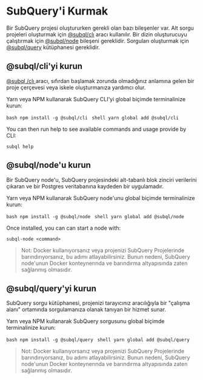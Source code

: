 # SubQuery'i Kurmak

Bir SubQuery projesi oluştururken gerekli olan bazı bileşenler var. Alt sorgu projeleri oluşturmak için [@subql/clı](https://github.com/subquery/subql/tree/docs-new-section/packages/cli) aracı kullanılır. Bir dizin oluşturucuyu çalıştırmak için [@subql/node](https://github.com/subquery/subql/tree/docs-new-section/packages/node) bileşeni gereklidir. Sorguları oluşturmak için [@subql/query](https://github.com/subquery/subql/tree/docs-new-section/packages/query) kütüphanesi gereklidir.

## @subql/cli'yi kurun

[@subql /clı ](https://github.com/subquery/subql/tree/docs-new-section/packages/cli) aracı, sıfırdan başlamak zorunda olmadığınız anlamına gelen bir proje çerçevesi veya iskele oluşturmanıza yardımcı olur.

Yarn veya NPM kullanarak SubQuery CLI'yi global biçimde terminalinize kurun:

<CodeGroup> <CodeGroupItem title="NPM"> ```bash npm install -g @subql/cli ``` </CodeGroupItem>
<CodeGroupItem title="YARN" active> ```shell yarn global add @subql/cli ``` </CodeGroupItem> </CodeGroup>

You can then run help to see available commands and usage provide by CLI:

```shell
subql help
```
## @subql/node'u kurun

Bir SubQuery node'u, SubQuery projesindeki alt-tabanlı blok zinciri verilerini çıkaran ve bir Postgres veritabanına kaydeden bir uygulamadır.

Yarn veya NPM kullanarak SubQuery node'unu global biçimde terminalinize kurun:

<CodeGroup> <CodeGroupItem title="NPM"> ```bash npm install -g @subql/node ``` </CodeGroupItem>
<CodeGroupItem title="YARN" active> ```shell yarn global add @subql/node ``` </CodeGroupItem> </CodeGroup>

Once installed, you can can start a node with:

```shell
subql-node <command>
```
> Not: Docker kullanıyorsanız veya projenizi SubQuery Projelerinde barındırıyorsanız, bu adımı atlayabilirsiniz. Bunun nedeni, SubQuery node'unun Docker konteynerında ve barındırma altyapısında zaten sağlanmış olmasıdır.

## @subql/query'yi kurun

SubQuery sorgu kütüphanesi, projenizi tarayıcınız aracılığıyla bir "çalışma alanı" ortamında sorgulamanıza olanak tanıyan bir hizmet sunar.

Yarn veya NPM kullanarak SubQuery sorgusunu global biçimde terminalinize kurun:

<CodeGroup> <CodeGroupItem title="NPM"> ```bash npm install -g @subql/query ``` </CodeGroupItem>
<CodeGroupItem title="YARN" active> ```shell yarn global add @subql/query ``` </CodeGroupItem> </CodeGroup>

> Not: Docker kullanıyorsanız veya projenizi SubQuery Projelerinde barındırıyorsanız, bu adımı atlayabilirsiniz. Bunun nedeni, SubQuery node'unun Docker konteynerında ve barındırma altyapısında zaten sağlanmış olmasıdır. 